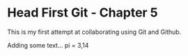 # Head First Git - Chapter 5

This is my first attempt at collaborating using Git and Github.


Adding some text...
pi = 3,14